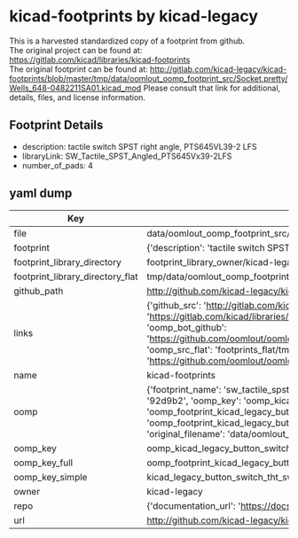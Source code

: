 # kicad-footprints by kicad-legacy  
This is a harvested standardized copy of a footprint from github.  
The original project can be found at:  
https://gitlab.com/kicad/libraries/kicad-footprints  
The original footprint can be found at:
http://gitlab.com/kicad-legacy/kicad-footprints/blob/master/tmp/data/oomlout_oomp_footprint_src/Socket.pretty/Wells_648-0482211SA01.kicad_mod
Please consult that link for additional, details, files, and license information.  
## Footprint Details
* description: tactile switch SPST right angle, PTS645VL39-2 LFS  
* libraryLink: SW_Tactile_SPST_Angled_PTS645Vx39-2LFS  
* number_of_pads: 4  
## yaml dump  
| Key | Value |  
| --- | --- |  
| file | data/oomlout_oomp_footprint_src/kicad-footprints/Button_Switch_THT.pretty/SW_Tactile_SPST_Angled_PTS645Vx39-2LFS.kicad_mod |  
| footprint | {'description': 'tactile switch SPST right angle, PTS645VL39-2 LFS', 'libraryLink': 'SW_Tactile_SPST_Angled_PTS645Vx39-2LFS', 'number_of_pads': 4} |  
| footprint_library_directory | footprint_library_owner/kicad-legacy_kicad-footprints |  
| footprint_library_directory_flat | tmp/data/oomlout_oomp_footprint_src/footprints_flat/kicad_legacy_button_switch_tht_sw_tactile_spst_angled_pts645vx39_2lfs/working |  
| github_path | http://github.com/kicad-legacy/kicad-footprints/blob/master/tmp/data/oomlout_oomp_footprint_src/Button_Switch_THT.pretty/SW_Tactile_SPST_Angled_PTS645Vx39-2LFS.kicad_mod |  
| links | {'github_src': 'http://gitlab.com/kicad-legacy/kicad-footprints/blob/master/tmp/data/oomlout_oomp_footprint_src/Socket.pretty/Wells_648-0482211SA01.kicad_mod', 'github_src_repo': 'https://gitlab.com/kicad/libraries/kicad-footprints', 'oomp_bot': 'tmp/data/oomlout_oomp_footprint_src/footprints/kicad_legacy_button_switch_tht_sw_tactile_spst_angled_pts645vx39_2lfs/working', 'oomp_bot_github': 'https://github.com/oomlout/oomlout_oomp_footprint_bot/tree/main/tmp/data/oomlout_oomp_footprint_src/footprints/kicad_legacy_button_switch_tht_sw_tactile_spst_angled_pts645vx39_2lfs/working', 'oomp_src_flat': 'footprints_flat/tmp/data/oomlout_oomp_footprint_src/footprints_flat/kicad_legacy_button_switch_tht_sw_tactile_spst_angled_pts645vx39_2lfs/working', 'oomp_src_flat_github': 'https://github.com/oomlout/oomlout_oomp_footprint_src/tree/main/tmp/data/oomlout_oomp_footprint_src/footprints_flat/kicad_legacy_button_switch_tht_sw_tactile_spst_angled_pts645vx39_2lfs/working'} |  
| name | kicad-footprints |  
| oomp | {'footprint_name': 'sw_tactile_spst_angled_pts645vx39_2lfs', 'library_name': 'button_switch_tht', 'md5': '92d9b23b92e9d89e9ce9154ccab830e0', 'md5_10': '92d9b23b92', 'md5_5': '92d9b', 'md5_6': '92d9b2', 'oomp_key': 'oomp_kicad_legacy_button_switch_tht_sw_tactile_spst_angled_pts645vx39_2lfs', 'oomp_key_extra': 'oomp_footprint_kicad_legacy_button_switch_tht_sw_tactile_spst_angled_pts645vx39_2lfs', 'oomp_key_full': 'oomp_footprint_kicad_legacy_button_switch_tht_sw_tactile_spst_angled_pts645vx39_2lfs_92d9b2', 'oomp_key_simple': 'kicad_legacy_button_switch_tht_sw_tactile_spst_angled_pts645vx39_2lfs', 'original_filename': 'data/oomlout_oomp_footprint_src/kicad-footprints/Button_Switch_THT.pretty/SW_Tactile_SPST_Angled_PTS645Vx39-2LFS.kicad_mod', 'owner_name': 'kicad_legacy'} |  
| oomp_key | oomp_kicad_legacy_button_switch_tht_sw_tactile_spst_angled_pts645vx39_2lfs |  
| oomp_key_full | oomp_footprint_kicad_legacy_button_switch_tht_sw_tactile_spst_angled_pts645vx39_2lfs |  
| oomp_key_simple | kicad_legacy_button_switch_tht_sw_tactile_spst_angled_pts645vx39_2lfs |  
| owner | kicad-legacy |  
| repo | {'documentation_url': 'https://docs.github.com/rest/repos/repos#get-a-repository', 'message': 'Not Found'} |  
| url | http://github.com/kicad-legacy/kicad-footprints |  

